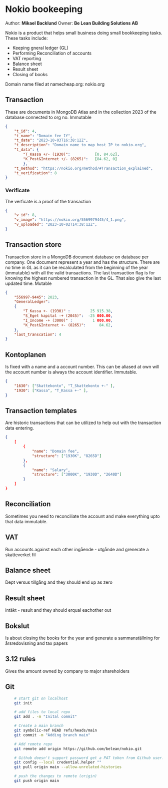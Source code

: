 # Nokio bookeeping

Author: **Mikael Backlund** Owner: **Be Lean Building Solutions AB**

Nokio is a product that helps small business doing small bookkeeping tasks. These tasks
include:

* Keeping gneral ledger (GL)
* Performing Reconciliation of accounts
* VAT reporting
* Balance sheet
* Result sheet
* Closing of books

Domain name filed at namecheap.org: nokio.org

## Transaction

These are documents in MongoDB Atlas and in the collection 2023 of the database connected to org no. Immutable

```json
{
    "t_id": 4,
    "t_name": "Domain fee 1Y",
    "t_date": "2023-10-03T16:38:12Z",
    "t_description": "Domain name to map host IP to nokio.org",
    "t_data": {
        "T_Kassa +/- (1930)":           [0, 84.62], 
        "K_Post&Internet +/- (8265)":   [84.62, 0]
        },
    "t_method": "https://nokio.org/method/#Transaction_explained",
    "t_verification": 8
}
```

### Verificate

The verficate is a proof of the transaction

```json
{
    "v_id": 8,
    "v_image": "https://nokio.org/5569979445/4_1.png",
    "v_uploaded": "2023-10-02T14:38:12Z",
}
```

## Transaction store

Transaction store in a MongoDB document database on database per company.
One document represent a year and has the structure. There are no time in GL as it can be recalculated from the beginning of the year (immutable) with all the valid transactions. The last transaction flag is for knowing the highest numbered transaction in the GL. That also give the last updated time. Mutable

```json
{
    "556997-9445": 2023,
    "GeneralLedger": 
    {
        "T_Kassa +- (1930)" :         25 915.38,
        "S_Eget kapital -+ (2045)":  -25 000.00,
        "I_Income -+ (3000)" :         1 000.00,
        "K_Post&Internet +- (8265)":      84.62, 
    },
    "last_transcation": 4
}
```

## Kontoplanen

Is fixed with a name and a account number. This can be aliased at own will the account number is always the account identifier. Immutable.

```json
{
    "1630": ["Skattekonto", "T_Skattekonto +-" ],
    "1930": ["Kassa", "T_Kassa +-" ],
}
```

## Transaction templates

Are historic transactions that can be utilized to help out with the transaction data entering.

```json
{
    [
        {
            "name": "Domain fee",
            "structure": ["1930K", "8265D"]
        }, 
        {
            "name": "Salary",
            "structure": ["3000K", "1930D", "2640D"]
        }
    ]
}
```

## Reconciliation

Sometimes you need to reconciliate the account and make everything upto that data immutable.

## VAT

Run accounts against each other ingående - utgånde and grenerate a skatteverket fil

## Balance sheet

Dept versus tillgång and they should end up as zero

## Result sheet

intäkt - result and they should erqual eachother out

## Bokslut

Is about closing the books for the year and generate a sammanställning for årsredovisning and tax papers

## 3.12 rules

Gives the amount owned by company to major shareholders

## Git

```bash
    # start git on localhost
    git init

    # add files to local repo
    git add . -m "Inital commit"

    # Create a main branch
    git symbolic-ref HEAD refs/heads/main
    git commit -m "Adding branch main"

    # Add remote repo
    git remote add origin https://github.com/belean/nokio.git

    # Github doesn't support password get a PAT token from Github user. Store in .env and enter as password
    git config --local credential.helper ""
    git pull origin main --allow-unrelated-histories

    # push the changes to remote (origin)
    git push origin main
```
